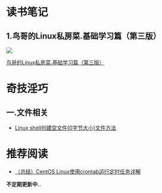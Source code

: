 # 读书笔记
## 1.鸟哥的Linux私房菜.基础学习篇（第三版）
![](http://img4.douban.com/mpic/s4399937.jpg)

[鸟哥的Linux私房菜.基础学习篇（第三版）](http://book.douban.com/subject/4889838/)
# 奇技淫巧

## 一.文件相关
- [Linux shell创建空文件(0字节大小)文件方法](https://github.com/BeginMan/BookNotes/blob/master/Linux/tips/way_to_create_empty_file.md)

# 推荐阅读

- [（总结）CentOS Linux使用crontab运行定时任务详解](http://www.ha97.com/910.html)

**不定期更新中..**

